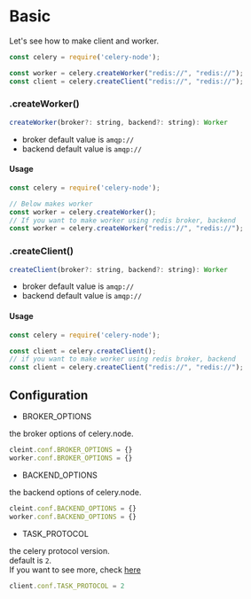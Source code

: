 # Basic
Let's see how to make client and worker.  
```javascript
const celery = require('celery-node');

const worker = celery.createWorker("redis://", "redis://");
const client = celery.createClient("redis://", "redis://");
```



### .createWorker()
```javascript
createWorker(broker?: string, backend?: string): Worker
```
- broker default value is `amqp://`
- backend default value is `amqp://`

#### Usage
```javascript
const celery = require('celery-node');

// Below makes worker  
const worker = celery.createWorker();
// If you want to make worker using redis broker, backend 
const worker = celery.createWorker("redis://", "redis://");
```

### .createClient()
```javascript
createClient(broker?: string, backend?: string): Worker
```
- broker default value is `amqp://`
- backend default value is `amqp://`

#### Usage
```javascript
const celery = require('celery-node');

const client = celery.createClient();
// if you want to make worker using redis broker, backend 
const client = celery.createClient("redis://", "redis://");
```



## Configuration

- BROKER_OPTIONS

the broker options of celery.node.  
```javascript
cleint.conf.BROKER_OPTIONS = {}
worker.conf.BROKER_OPTIONS = {}
```
- BACKEND_OPTIONS

the backend options of celery.node.  
```javascript
cleint.conf.BACKEND_OPTIONS = {} 
worker.conf.BACKEND_OPTIONS = {}
```
- TASK_PROTOCOL

the celery protocol version.  
default is `2`.  
If you want to see more, check [here](../internals/celery-protocol)
```javascript
client.conf.TASK_PROTOCOL = 2
```

